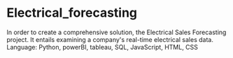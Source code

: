 # Electrical_forecasting
In order to create a comprehensive solution, the Electrical Sales Forecasting project. It entails examining a company's real-time electrical sales data. Language: Python, powerBI, tableau, SQL, JavaScript, HTML, CSS
